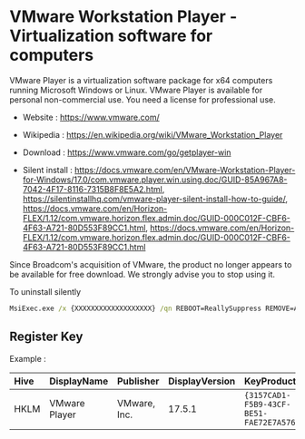 # VMware Workstation Player - Virtualization software for computers

VMware Player is a virtualization software package for x64 computers running Microsoft Windows or Linux.
VMware Player is available for personal non-commercial use.
You need a license for professional use.

* Website : https://www.vmware.com/
* Wikipedia : https://en.wikipedia.org/wiki/VMware_Workstation_Player

* Download : https://www.vmware.com/go/getplayer-win
* Silent install : https://docs.vmware.com/en/VMware-Workstation-Player-for-Windows/17.0/com.vmware.player.win.using.doc/GUID-85A967A8-7042-4F17-8116-7315B8F8E5A2.html,
  https://silentinstallhq.com/vmware-player-silent-install-how-to-guide/,
  https://docs.vmware.com/en/Horizon-FLEX/1.12/com.vmware.horizon.flex.admin.doc/GUID-000C012F-CBF6-4F63-A721-80D553F89CC1.html,
  https://docs.vmware.com/en/Horizon-FLEX/1.12/com.vmware.horizon.flex.admin.doc/GUID-000C012F-CBF6-4F63-A721-80D553F89CC1.html

Since Broadcom's acquisition of VMware, the product no longer appears to be available for free download. We strongly advise you to stop using it.

To uninstall silently
```bat
MsiExec.exe /x {XXXXXXXXXXXXXXXXXXX} /qn REBOOT=ReallySuppress REMOVE=ALL
```


## Register Key

Example :

 | Hive | DisplayName | Publisher | DisplayVersion | KeyProduct | UninstallExe |
 |:---- |:----------- |:--------- |:-------------- |:---------- |:------------ |
 | HKLM | VMware Player | VMware, Inc. | 17.5.1 | `{3157CAD1-F5B9-43CF-BE51-FAE72E7A576D}` | `` |
